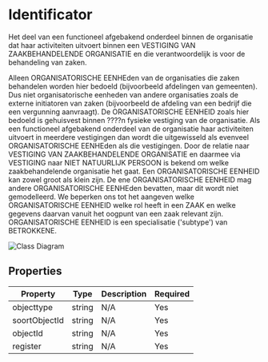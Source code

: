 # Identificator

Het deel van een functioneel afgebakend onderdeel binnen de organisatie dat haar activiteiten uitvoert binnen een VESTIGING VAN ZAAKBEHANDELENDE ORGANISATIE en die verantwoordelijk is voor de behandeling van zaken.

Alleen ORGANISATORISCHE EENHEden van de organisaties die zaken behandelen worden hier bedoeld (bijvoorbeeld afdelingen van gemeenten). Dus niet organisatorische eenheden van andere organisaties zoals de externe initiatoren van zaken (bijvoorbeeld de afdeling van een bedrijf die een vergunning aanvraagt). De ORGANISATORISCHE EENHEID zoals hier bedoeld is gehuisvest binnen ????n fysieke vestiging van de organisatie. Als een functioneel afgebakend onderdeel van de organisatie haar activiteiten uitvoert in meerdere vestigingen dan wordt die uitgewisseld als evenveel ORGANISATORISCHE EENHEden als die vestigingen. Door de relatie naar VESTIGING VAN ZAAKBEHANDELENDE ORGANISATIE en daarmee via VESTIGING naar NIET NATUURLIJK PERSOON is bekend om welke zaakbehandelende organisatie het gaat. Een ORGANISATORISCHE EENHEID kan zowel groot als klein zijn. De ene ORGANISATORISCHE EENHEID mag andere ORGANISATORISCHE EENHEden bevatten, maar dit wordt niet gemodelleerd. We beperken ons tot het aangeven welke ORGANISATORISCHE EENHEID welke rol heeft in een ZAAK en welke gegevens daarvan vanuit het oogpunt van een zaak relevant zijn. ORGANISATORISCHE EENHEID is een specialisatie ('subtype') van BETROKKENE.

![Class Diagram](https://github.com/CommonGateway/CustomerInteractionBundle/blob/old-contactmomenten-api-barry/docs/schema/klant.identificator.svg)

## Properties

| Property | Type | Description | Required |
|----------|------|-------------|----------|
| objecttype | string | N/A | Yes |
| soortObjectId | string | N/A | Yes |
| objectId | string | N/A | Yes |
| register | string | N/A | Yes |
